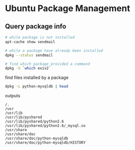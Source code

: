 Ubuntu Package Management
==========================

## Query package info

```bash
# while package is not installed
apt-cache show sendmail

# while a package have already been installed
dpkg --status sendmail

# find which package provided a command
dpkg -S `which exiv2`
```

find files installed by a package

```bash
dpkg -L python-mysqldb | head
```

outputs

```
/.
/usr
/usr/lib
/usr/lib/pyshared
/usr/lib/pyshared/python2.6
/usr/lib/pyshared/python2.6/_mysql.so
/usr/share
/usr/share/doc
/usr/share/doc/python-mysqldb
/usr/share/doc/python-mysqldb/HISTORY
```
